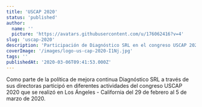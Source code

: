 ```yaml
---
title: 'USCAP 2020'
status: 'published'
author:
  name: ''
  picture: 'https://avatars.githubusercontent.com/u/176062416?v=4'
slug: 'uscap-2020'
description: 'Participación de Diagnóstico SRL en el congreso USCAP 2020 en Los Ángeles, California.'
coverImage: '/images/logo-us-cap-2020-I1Nj.jpg'
tags: ''
publishedAt: '2020-03-06T09:41:53.000Z'
---
```


Como parte de la política de mejora continua Diagnóstico SRL a través de sus directoras participó en diferentes actividades del congreso USCAP 2020 que se realizó en Los Ángeles - California del 29 de febrero al 5 de marzo de 2020.